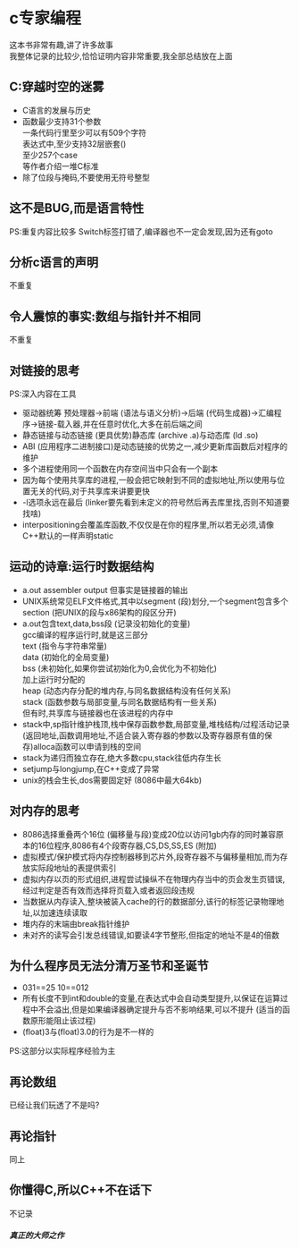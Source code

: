 # c专家编程
这本书非常有趣,讲了许多故事  
我整体记录的比较少,恰恰证明内容非常重要,我全部总结放在上面
## C:穿越时空的迷雾

- C语言的发展与历史
- 函数最少支持31个参数  
一条代码行里至少可以有509个字符  
表达式中,至少支持32层嵌套()  
至少257个case  
等作者介绍一堆C标准
- 除了位段与掩码,不要使用无符号整型

## 这不是BUG,而是语言特性

PS:重复内容比较多
Switch标签打错了,编译器也不一定会发现,因为还有goto

## 分析c语言的声明

不重复

## 令人震惊的事实:数组与指针并不相同
不重复

## 对链接的思考

PS:深入内容在工具

- 驱动器统筹 预处理器->前端 (语法与语义分析)->后端 (代码生成器)->汇编程序->链接-载入器,并在任意时优化,大多在前后端之间
- 静态链接与动态链接 (更具优势)静态库 (archive .a)与动态库 (ld .so)
- ABI (应用程序二进制接口)是动态链接的优势之一,减少更新库函数后对程序的维护
- 多个进程使用同一个函数在内存空间当中只会有一个副本
- 因为每个使用共享库的进程,一般会把它映射到不同的虚拟地址,所以使用与位置无关的代码,对于共享库来讲要更快
- -l选项永远在最后 (linker要先看到未定义的符号然后再去库里找,否则不知道要找啥)
- interpositioning会覆盖库函数,不仅仅是在你的程序里,所以若无必须,请像C++默认的一样声明static

## 运动的诗章:运行时数据结构

- a.out assembler output 但事实是链接器的输出
- UNIX系统常见ELF文件格式,其中以segment (段)划分,一个segment包含多个section (把UNIX的段与x86架构的段区分开)
- a.out包含text,data,bss段 (记录没初始化的变量)  
gcc编译的程序运行时,就是这三部分  
text (指令与字符串常量)  
data (初始化的全局变量)  
bss (未初始化,如果你尝试初始化为0,会优化为不初始化)  
加上运行时分配的  
heap (动态内存分配的堆内存,与同名数据结构没有任何关系)  
stack  (函数参数与局部变量,与同名数据结构有一些关系)  
但有时,共享库与链接器也在该进程的内存中  
- stack中,sp指针维护栈顶,栈中保存函数参数,局部变量,堆栈结构/过程活动记录 (返回地址,函数调用地址,不适合装入寄存器的参数以及寄存器原有值的保存)alloca函数可以申请到栈的空间
- stack为递归而独立存在,绝大多数cpu,stack往低内存生长
- setjump与longjump,在C++变成了异常
- unix的栈会生长,dos需要固定好 (8086中最大64kb)

## 对内存的思考
- 8086选择重叠两个16位 (偏移量与段)变成20位以访问1gb内存的同时兼容原本的16位程序,8086有4个段寄存器,CS,DS,SS,ES (附加)
- 虚拟模式/保护模式将内存控制器移到芯片外,段寄存器不与偏移量相加,而为存放实际段地址的表提供索引
- 虚拟内存以页的形式组织,进程尝试操纵不在物理内存当中的页会发生页错误,经过判定是否有效而选择将页载入或者返回段违规
- 当数据从内存读入,整块被装入cache的行的数据部分,该行的标签记录物理地址,以加速连续读取
- 堆内存的末端由break指针维护
- 未对齐的读写会引发总线错误,如要读4字节整形,但指定的地址不是4的倍数

## 为什么程序员无法分清万圣节和圣诞节
- 031==25 10==012
- 所有长度不到int和double的变量,在表达式中会自动类型提升,以保证在运算过程中不会溢出,但是如果编译器确定提升与否不影响结果,可以不提升 (适当的函数原形能阻止该过程)
- (float)3与(float)3.0的行为是不一样的

PS:这部分以实际程序经验为主

## 再论数组

已经让我们玩透了不是吗?

## 再论指针

同上

## 你懂得C,所以C++不在话下

不记录

#### _真正的大师之作_